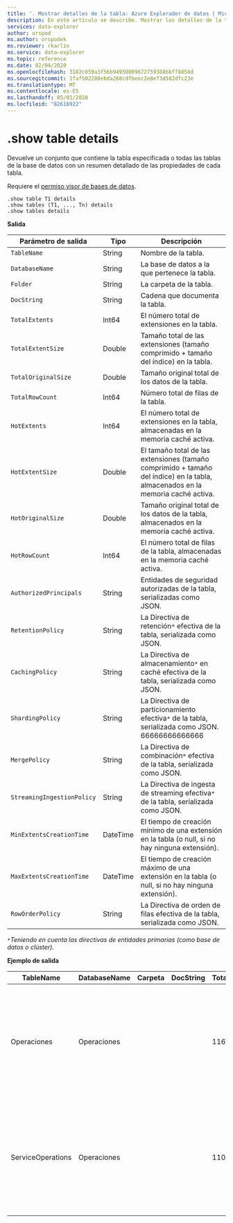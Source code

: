 ```yaml
---
title: '. Mostrar detalles de la tabla: Azure Explorador de datos | Microsoft Docs'
description: En este artículo se describe. Mostrar los detalles de la tabla en Azure Explorador de datos.
services: data-explorer
author: orspod
ms.author: orspodek
ms.reviewer: rkarlin
ms.service: data-explorer
ms.topic: reference
ms.date: 02/04/2020
ms.openlocfilehash: 3182c059a3f56b94950009672759388bbff8058d
ms.sourcegitcommit: 1faf502280ebda268cdfbeec2e8ef3d582dfc23e
ms.translationtype: MT
ms.contentlocale: es-ES
ms.lasthandoff: 05/01/2020
ms.locfileid: "82616922"
---
```

# <a name="show-table-details"></a>.show table details
Devuelve un conjunto que contiene la tabla especificada o todas las tablas de la base de datos con un resumen detallado de las propiedades de cada tabla.

Requiere el [permiso visor de bases de datos](../management/access-control/role-based-authorization.md).

```kusto
.show table T1 details
.show tables (T1, ..., Tn) details
.show tables details
```

**Salida**

| Parámetro de salida           | Tipo     | Descripción                                                                                     |
|----------------------------|----------|-------------------------------------------------------------------------------------------------|
| `TableName`                | String   | Nombre de la tabla.                                                                          |
| `DatabaseName`             | String   | La base de datos a la que pertenece la tabla.                                                         |
| `Folder`                   | String   | La carpeta de la tabla.                                                                             |
| `DocString`                | String   | Cadena que documenta la tabla.                                                                 |
| `TotalExtents`             | Int64    | El número total de extensiones en la tabla.                                                       |
| `TotalExtentSize`          | Double   | Tamaño total de las extensiones (tamaño comprimido + tamaño del índice) en la tabla.                          |
| `TotalOriginalSize`        | Double   | Tamaño original total de los datos de la tabla.                                                   |
| `TotalRowCount`            | Int64    | Número total de filas de la tabla.                                                          |
| `HotExtents`               | Int64    | El número total de extensiones en la tabla, almacenadas en la memoria caché activa.                              |
| `HotExtentSize`            | Double   | El tamaño total de las extensiones (tamaño comprimido + tamaño del índice) en la tabla, almacenados en la memoria caché activa. |
| `HotOriginalSize`          | Double   | Tamaño original total de los datos de la tabla, almacenados en la memoria caché activa.                          |
| `HotRowCount`              | Int64    | El número total de filas de la tabla, almacenadas en la memoria caché activa.                                 |
| `AuthorizedPrincipals`     | String   | Entidades de seguridad autorizadas de la tabla, serializadas como JSON.                                          |
| `RetentionPolicy`          | String   | La Directiva de retención`*` efectiva de la tabla, serializada como JSON.                                  |
| `CachingPolicy`            | String   | La Directiva de almacenamiento`*` en caché efectiva de la tabla, serializada como JSON.                                    |
| `ShardingPolicy`           | String   | La Directiva de particionamiento efectiva`*` de la tabla, serializada como JSON. 66666666666666                     |
| `MergePolicy`              | String   | La Directiva de combinación`*` efectiva de la tabla, serializada como JSON.                                      |
| `StreamingIngestionPolicy` | String   | La Directiva de ingesta de streaming efectiva`*` de la tabla, serializada como JSON.                        |
| `MinExtentsCreationTime`   | DateTime | El tiempo de creación mínimo de una extensión en la tabla (o null, si no hay ninguna extensión).         |
| `MaxExtentsCreationTime`   | DateTime | El tiempo de creación máximo de una extensión en la tabla (o null, si no hay ninguna extensión).         |
| `RowOrderPolicy`           | String   | La Directiva de orden de filas efectiva de la tabla, serializada como JSON.                                     |

`*`*Teniendo en cuenta las directivas de entidades primarias (como base de datos o clúster).*

**Ejemplo de salida**

| TableName         | DatabaseName | Carpeta | DocString | TotalExtents | TotalExtentSize | TotalOriginalSize | TotalRowCount | HotExtents | HotExtentSize | HotOriginalSize | HotRowCount | AuthorizedPrincipals                                                                                                                                                                               | RetentionPolicy                                                                                                                                       | CachingPolicy                                                                        | ShardingPolicy                                                                    | MergePolicy                                                                                                                                             | StreamingIngestionPolicy | MinExtentsCreationTime      | MaxExtentsCreationTime      |
|-------------------|--------------|--------|-----------|--------------|-----------------|-------------------|---------------|------------|---------------|-----------------|-------------|----------------------------------------------------------------------------------------------------------------------------------------------------------------------------------------------------|-------------------------------------------------------------------------------------------------------------------------------------------------------|--------------------------------------------------------------------------------------|-----------------------------------------------------------------------------------|---------------------------------------------------------------------------------------------------------------------------------------------------------|--------------------------|-----------------------------|-----------------------------|
| Operaciones        | Operaciones   |        |           | 1164         | 37687203        | 53451358          | 223325        | 29         | 838752        | 1388213         | 5117        | [{"Type": "AAD user", "DisplayName": "My Name (UPN: alias@fabrikam.com)", "objectId": "a7a77777-4c21-4649-95c5-350bf486087b", "FQN": "aaduser = a7a77777-4c21-4649-95c5-350bf486087b", "Notes": ""}] | {"SoftDeletePeriod": "365.00:00:00", "ContainerRecyclingPeriod": "1.00:00:00", "ExtentsDataSizeLimitInBytes": 0, "OriginalDataSizeLimitInBytes": 0}  | {"DataHotSpan": "4.00:00:00", "IndexHotSpan": "4.00:00:00", "ColumnOverrides": []} | {"MaxRowCount": 750000, "MaxExtentSizeInMb": 1024, "MaxOriginalSizeInMb": 2048} | {"RowCountUpperBoundForMerge": 0, "MaxExtentsToMerge": 100, "LoopPeriod": "01:00:00", "MaxRangeInHours": 3, "AllowRebuild": true, "AllowMerge": true} | null                     |
| ServiceOperations | Operaciones   |        |           | 1109         | 76588803        | 91553069          | 110125        | 27         | 2635742       | 2929926         | 3162        | [{"Type": "AAD user", "DisplayName": "My Name (UPN: alias@fabrikam.com)", "objectId": "a7a77777-4c21-4649-95c5-350bf486087b", "FQN": "aaduser = a7a77777-4c21-4649-95c5-350bf486087b", "Notes": ""}] | {"SoftDeletePeriod": "365.00:00:00", "ContainerRecyclingPeriod": "1.00:00:00", "ExtentsDataSizeLimitInBytes": 0, "OriginalDataSizeLimitInBytes": 0} | {"DataHotSpan": "4.00:00:00", "IndexHotSpan": "4.00:00:00", "ColumnOverrides": []} | {"MaxRowCount": 750000, "MaxExtentSizeInMb": 1024, "MaxOriginalSizeInMb": 2048} | {"RowCountUpperBoundForMerge": 0, "MaxExtentsToMerge": 100, "LoopPeriod": "01:00:00", "MaxRangeInHours": 3, "AllowRebuild": true, "AllowMerge": true} | null                     | 2018-02-08 15:30:38.8489786 | 2018-02-14 07:47:28.7660267 |
